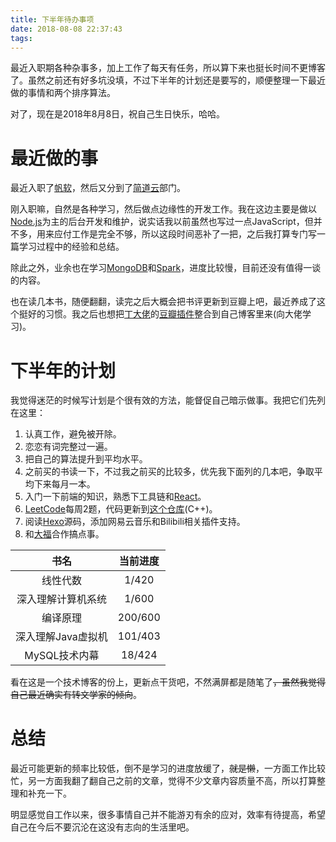 ```yaml
---
title: 下半年待办事项
date: 2018-08-08 22:37:43
tags:
---
```

最近入职期各种杂事多，加上工作了每天有任务，所以算下来也挺长时间不更博客了。虽然之前还有好多坑没填，不过下半年的计划还是要写的，顺便整理一下最近做的事情和两个排序算法。

对了，现在是2018年8月8日，祝自己生日快乐，哈哈。

# 最近做的事
最近入职了[帆软](http://www.fanruan.com/)，然后又分到了[简道云](https://www.jiandaoyun.com/)部门。

刚入职嘛，自然是各种学习，然后做点边缘性的开发工作。我在这边主要是做以[Node.js](https://nodejs.org/zh-cn/)为主的后台开发和维护，说实话我以前虽然也写过一点JavaScript，但并不多，用来应付工作是完全不够，所以这段时间恶补了一把，之后我打算专门写一篇学习过程中的经验和总结。

除此之外，业余也在学习[MongoDB](https://www.mongodb.com/cn)和[Spark](https://spark.apache.org/)，进度比较慢，目前还没有值得一谈的内容。

也在读几本书，随便翻翻，读完之后大概会把书评更新到豆瓣上吧，最近养成了这个挺好的习惯。我之后也想把[丁大佬](https://blog.mythsman.com/)的[豆瓣插件](https://github.com/mythsman/hexo-douban)整合到自己博客里来(向大佬学习)。

# 下半年的计划
我觉得迷茫的时候写计划是个很有效的方法，能督促自己暗示做事。我把它们先列在这里：

1. 认真工作，避免被开除。
2. 恋恋有词完整过一遍。
3. 把自己的算法提升到平均水平。
4. 之前买的书读一下，不过我之前买的比较多，优先我下面列的几本吧，争取平均下来每月一本。
5. 入门一下前端的知识，熟悉下工具链和[React](https://reactjs.org/)。
6. [LeetCode](https://leetcode-cn.com/angelmsger/)每周2题，代码更新到[这个仓库](https://github.com/AngelMsger/HiAlgorithm)(C++)。
7. 阅读[Hexo](https://hexo.io/zh-cn/index.html)源码，添加网易云音乐和Bilibili相关插件支持。
8. 和[大福](https://blog.felixplanet.cn/)合作搞点事。

|书名|当前进度|
|:-:|:------:|
|线性代数|1/420|
|深入理解计算机系统|1/600|
|编译原理|200/600|
|深入理解Java虚拟机|101/403|
|MySQL技术内幕|18/424|

看在这是一个技术博客的份上，更新点干货吧，不然满屏都是随笔了~~，虽然我觉得自己最近确实有转文学家的倾向~~。

# 总结
最近可能更新的频率比较低，倒不是学习的进度放缓了，~~就是懒~~，一方面工作比较忙，另一方面我翻了翻自己之前的文章，觉得不少文章内容质量不高，所以打算整理和补充一下。

明显感觉自工作以来，很多事情自己并不能游刃有余的应对，效率有待提高，希望自己在今后不要沉沦在这没有志向的生活里吧。
